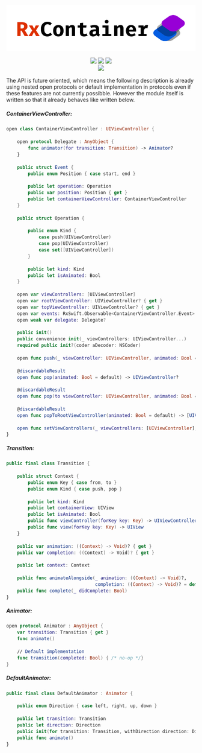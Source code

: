 <p align="center"><img src="Resources/logo.png" /></p>
<p align="center">
	<img src="https://img.shields.io/badge/Language-Swift%203.1-orange.svg?style=flat-square&link=https://swift.org&link=https://github.com/apple/swift/blob/master/CHANGELOG.md"/>	
	<img src="https://img.shields.io/cocoapods/v/RxContainer.svg?maxAge=120&label=Version&colorB=01A5EB&style=flat-square"/>
	<img src="https://img.shields.io/badge/License-MIT-ff5050.svg?maxAge=120&style=flat-square"/><br>
	<!---hide until linked correctly--
	<a href="https://travis-ci.org/DevAndArtist/RxContainer">
		<img src="http://img.shields.io/travis/DevAndArtist/RxContainer.svg?label=Travis%20CI&style=flat-square"/>
	</a><br>
	<a href="https://codecov.io/gh/DevAndArtist/RxContainer">
		<img src="https://img.shields.io/codecov/c/github/DevAndArtist/RxContainer.svg?label=Code%20coverage&style=flat-square"/>
	--->
	</a>
	<img src="https://img.shields.io/badge/Compatibility-Carthage%20%7C%20CocoaPods-a0a0a0.svg?maxAge=120&style=flat-square"/>
</p>

The API is future oriented, which means the following description is already using nested open protocols or default implementation in protocols even if these features are not currently possibble. However the module itself is written so that it already behaves like written below.

##### ContainerViewController:

```swift
open class ContainerViewController : UIViewController {

    open protocol Delegate : AnyObject {
        func animator(for transition: Transition) -> Animator?
    }

    public struct Event {
        public enum Position { case start, end }

        public let operation: Operation
        public var position: Position { get }
        public let containerViewController: ContainerViewController
    }

    public struct Operation {

        public enum Kind {
            case push(UIViewController)
            case pop(UIViewController)
            case set([UIViewController])
        }

        public let kind: Kind
        public let isAnimated: Bool
    }

    open var viewControllers: [UIViewController]
    open var rootViewController: UIViewController? { get }
    open var topViewController: UIViewController? { get }
    open var events: RxSwift.Observable<ContainerViewController.Event> { get }
    open weak var delegate: Delegate?

    public init()
    public convenience init(_ viewControllers: UIViewController...)
    required public init?(coder aDecoder: NSCoder)

    open func push(_ viewController: UIViewController, animated: Bool = default)
    
    @discardableResult
    open func pop(animated: Bool = default) -> UIViewController?
    
    @discardableResult
    open func pop(to viewController: UIViewController, animated: Bool = default) -> [UIViewController]?
    
    @discardableResult
    open func popToRootViewController(animated: Bool = default) -> [UIViewController]?
    
    open func setViewControllers(_ viewControllers: [UIViewController], animated: Bool = default)
}
```

##### Transition:

```swift 
public final class Transition {

    public struct Context {
        public enum Key { case from, to }
        public enum Kind { case push, pop }

        public let kind: Kind
        public let containerView: UIView
        public let isAnimated: Bool
        public func viewController(forKey key: Key) -> UIViewController
        public func view(forKey key: Key) -> UIView
    }

    public var animation: ((Context) -> Void)? { get }
    public var completion: ((Context) -> Void)? { get }

    public let context: Context

    public func animateAlongside(_ animation: ((Context) -> Void)?, 
                                 completion: ((Context) -> Void)? = default)
    public func complete(_ didComplete: Bool)
}
```

##### Animator:

```swift
open protocol Animator : AnyObject {
    var transition: Transition { get }
    func animate()
    
    // Default implementation
    func transition(completed: Bool) { /* no-op */}
}
```
##### DefaultAnimator:

```swift
public final class DefaultAnimator : Animator {

    public enum Direction { case left, right, up, down }

    public let transition: Transition
    public let direction: Direction
    public init(for transition: Transition, withDirection direction: Direction)
    public func animate()
}
```